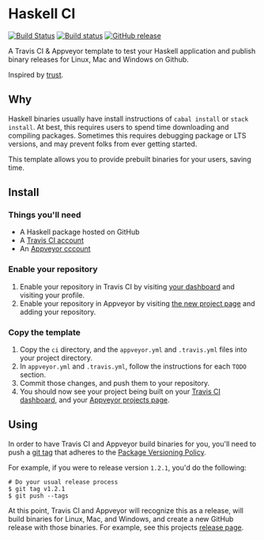 # Haskell CI

[![Build Status](https://travis-ci.org/joshbohde/haskell-ci.svg?branch=master)](https://travis-ci.org/joshbohde/haskell-ci)
[![Build status](https://ci.appveyor.com/api/projects/status/t7o07pay4d5bufsb?svg=true)](https://ci.appveyor.com/project/JoshBohde/haskell-ci)
[![GitHub release](https://img.shields.io/github/release/joshbohde/haskell-ci.svg)](https://github.com/joshbohde/haskell-ci/releases)

A Travis CI & Appveyor template to test your Haskell application and publish binary releases for Linux, Mac and Windows on Github.

Inspired by [trust](https://github.com/japaric/trust).

## Why

Haskell binaries usually have install instructions of `cabal install` or `stack install`. At best, this requires users to spend time downloading and compiling packages. Sometimes this requires debugging package or LTS versions, and may prevent folks from ever getting started.

This template allows you to provide prebuilt binaries for your users, saving time.

## Install

### Things you'll need

* A Haskell package hosted on GitHub
* A [Travis CI account](https://travis-ci.org/)
* An [Appveyor cccount](https://www.appveyor.com/)

### Enable your repository

1. Enable your repository in Travis CI by visiting [your dashboard](https://travis-ci.org/) and visiting your profile.
2. Enable your repository in Appveyor by visiting [the new project page](https://ci.appveyor.com/projects/new) and adding your repository.

### Copy the template

1. Copy the `ci` directory, and the `appveyor.yml` and `.travis.yml` files into your project directory.
2. In `appveyor.yml` and `.travis.yml`, follow the instructions for each `TODO` section.
3. Commit those changes, and push them to your repository.
4. You should now see your project being built on your [Travis CI dashboard](https://travis-ci.org/), and your [Appveyor projects page](https://ci.appveyor.com/projects).

## Using

In order to have Travis CI and Appveyor build binaries for you, you'll need to push a [git tag](https://git-scm.com/book/en/v2/Git-Basics-Tagging) that adheres to the [Package Versioning Policy](https://pvp.haskell.org/).

For example, if you were to release version `1.2.1`, you'd do the following:

```
# Do your usual release process
$ git tag v1.2.1
$ git push --tags
```

At this point, Travis CI and Appveyor will recognize this as a release, will build binaries for Linux, Mac, and Windows, and create a new GitHub release with those binaries. For example, see this projects [release page](https://github.com/joshbohde/haskell-ci/releases).
